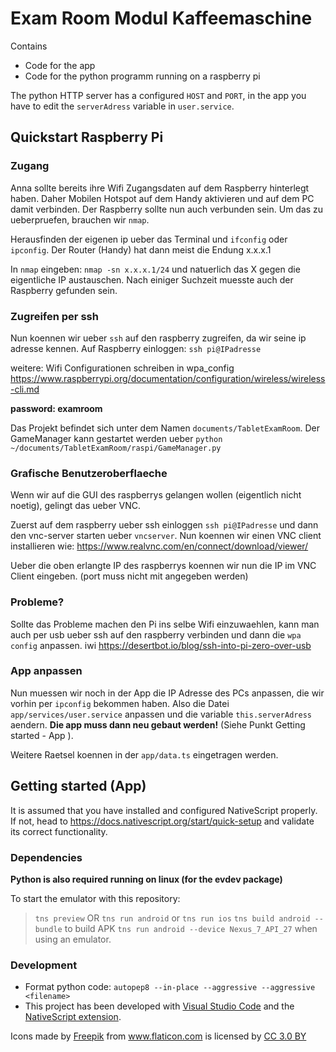 # Exam Room Modul Kaffeemaschine

Contains
* Code for the app
* Code for the python programm running on a raspberry pi

The python HTTP server has a configured `HOST` and `PORT`, in the app you have to edit the `serverAdress` variable in `user.service`.

## Quickstart Raspberry Pi
### Zugang 

Anna sollte bereits ihre Wifi Zugangsdaten auf dem Raspberry hinterlegt haben. Daher Mobilen Hotspot auf dem Handy aktivieren und auf dem PC damit verbinden.
Der Raspberry sollte nun auch verbunden sein.
Um das zu ueberpruefen, brauchen wir `nmap`.


Herausfinden der eigenen ip ueber das Terminal und `ifconfig` oder `ipconfig`.
Der Router (Handy) hat dann meist die Endung x.x.x.1 

In `nmap` eingeben: `nmap -sn x.x.x.1/24` und natuerlich das X gegen die eigentliche IP austauschen. Nach einiger Suchzeit muesste auch der Raspberry gefunden sein.

### Zugreifen per ssh

Nun koennen wir ueber `ssh` auf den raspberry zugreifen, da wir seine ip adresse kennen.
Auf Raspberry einloggen: 
`ssh pi@IPadresse  ` 


weitere: Wifi Configurationen schreiben in wpa_config
https://www.raspberrypi.org/documentation/configuration/wireless/wireless-cli.md

**password: examroom** 

Das Projekt befindet sich unter dem Namen `documents/TabletExamRoom`. Der GameManager kann gestartet werden ueber 
`python  ~/documents/TabletExamRoom/raspi/GameManager.py` 

### Grafische Benutzeroberflaeche
Wenn wir auf die GUI des raspberrys gelangen wollen (eigentlich nicht noetig), gelingt das ueber VNC.

Zuerst auf dem raspberry ueber ssh einloggen
`ssh pi@IPadresse` und dann den vnc-server starten ueber `vncserver`.
Nun koennen wir einen VNC client installieren wie:
https://www.realvnc.com/en/connect/download/viewer/

Ueber die oben erlangte IP des raspberrys koennen wir nun die IP im VNC Client eingeben. (port muss nicht mit angegeben werden)

### Probleme?
Sollte das Probleme machen den Pi ins selbe Wifi einzuwaehlen, kann man auch per usb ueber ssh auf den raspberry verbinden und dann die `wpa config` anpassen.
iwi
https://desertbot.io/blog/ssh-into-pi-zero-over-usb


### App anpassen

Nun muessen wir noch in der App die IP Adresse des PCs anpassen, die wir vorhin per `ipconfig` bekommen haben.
Also die Datei `app/services/user.service` anpassen und die variable `this.serverAdress` aendern. 
**Die app muss dann neu gebaut werden!** (Siehe Punkt Getting started - App ).


Weitere Raetsel koennen in der `app/data.ts` eingetragen werden.

## Getting started (App)
It is assumed that you have installed and configured NativeScript properly. If not, head to https://docs.nativescript.org/start/quick-setup and validate its correct functionality.

### Dependencies
**Python is also required running on linux (for the evdev package)**

To start the emulator with this repository:
  > `tns preview`  OR
  > `tns run android` or `tns run ios`
  > `tns build android --bundle` to build APK
  > `tns run android --device Nexus_7_API_27` when using an emulator.

### Development
* Format python code: ```autopep8 --in-place --aggressive --aggressive <filename>```
* This project has been developed with [Visual Studio Code](https://code.visualstudio.com/) and the [NativeScript extension](https://www.nativescript.org/nativescript-for-visual-studio-code).

<div>Icons made by <a href="https://www.freepik.com/" title="Freepik">Freepik</a> from <a href="https://www.flaticon.com/"                 title="Flaticon">www.flaticon.com</a> is licensed by <a href="http://creativecommons.org/licenses/by/3.0/" 			    title="Creative Commons BY 3.0" target="_blank">CC 3.0 BY</a></div>
